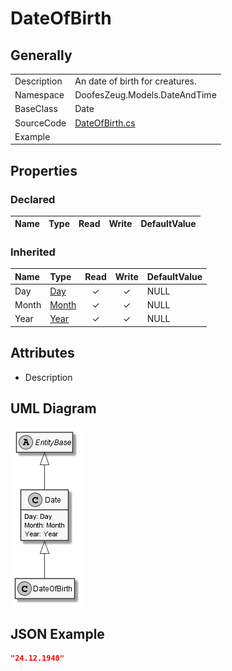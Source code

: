 ﻿# DateOfBirth

## Generally

|||
|:-|:-|
|Description|An date of birth for creatures.|
|Namespace|DoofesZeug.Models.DateAndTime|
|BaseClass|Date|
|SourceCode|[DateOfBirth.cs](../../../../DoofesZeug.Library/Src/Models/DateAndTime/DateOfBirth.cs)|
|Example||

## Properties

### Declared

|Name|Type|Read|Write|DefaultValue|
|:---|:---|:--:|:---:|:-----------|

### Inherited

|Name|Type|Read|Write|DefaultValue|
|:---|:---|:--:|:---:|:-----------|
|Day|[Day](../../Models/DoofesZeug.Models.DateAndTime.Part.Date/Day.md)|&#x2713;|&#x2713;|NULL|
|Month|[Month](../../Models/DoofesZeug.Models.DateAndTime.Part.Date/Month.md)|&#x2713;|&#x2713;|NULL|
|Year|[Year](../../Models/DoofesZeug.Models.DateAndTime.Part.Date/Year.md)|&#x2713;|&#x2713;|NULL|

## Attributes

- Description

## UML Diagram

![DateOfBirth.png](./DateOfBirth.png "DateOfBirth")

## JSON Example

```json
"24.12.1948"
```

